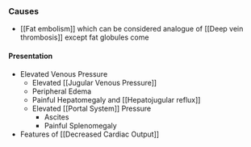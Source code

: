 ### Causes
- [[Fat embolism]] which can be considered analogue of [[Deep vein thrombosis]] except fat globules come

#### Presentation


- Elevated Venous Pressure
	- Elevated [[Jugular Venous Pressure]]
	- Peripheral Edema
	- Painful Hepatomegaly and [[Hepatojugular reflux]]
	- Elevated [[Portal System]] Pressure
		- Ascites
		- Painful Splenomegaly
- Features of [[Decreased Cardiac Output]] 
